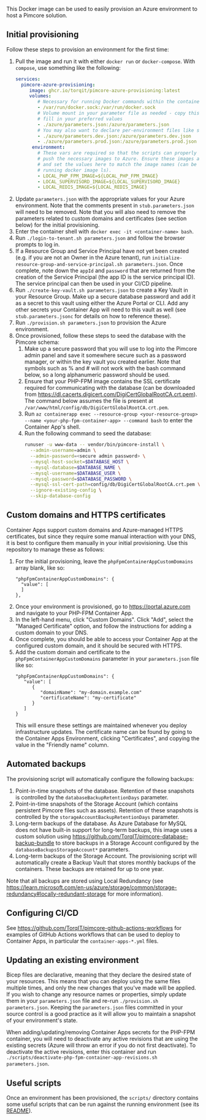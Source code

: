 This Docker image can be used to easily provision an Azure environment to host a Pimcore solution.

## Initial provisioning

Follow these steps to provision an environment for the first time:

1. Pull the image and run it with either `docker run` or `docker-compose`. With `compose`, use something like the following:
   ```yaml
   services:
     pimcore-azure-provisioning:
        image: ghcr.io/torqit/pimcore-azure-provisioning:latest
        volumes:
           # Necessary for running Docker commands within the container
           - /var/run/docker.sock:/var/run/docker.sock
           # Volume mount in your parameter file as needed - copy this from stub.parameters.json and
           # fill in your preferred values
           - ./azure/parameters.json:/azure/parameters.json
           # You may also want to declare per-environment files like so
           - ./azure/parameters.dev.json:/azure/parameters.dev.json
           - ./azure/parameters.prod.json:/azure/parameters.prod.json
         environment:
           # These vars are required so that the scripts can properly tag and
           # push the necessary images to Azure. Ensure these images are built
           # and set the values here to match the image names (can be found by
           # running docker image ls).
           - LOCAL_PHP_FPM_IMAGE=${LOCAL_PHP_FPM_IMAGE}
           - LOCAL_SUPERVISORD_IMAGE=${LOCAL_SUPERVISORD_IMAGE}
           - LOCAL_REDIS_IMAGE=${LOCAL_REDIS_IMAGE}
   ```
2. Update `parameters.json` with the appropriate values for your Azure environment. Note that the comments present in `stub.parameters.json` will need to be removed. Note that you will also need to remove the parameters related to custom domains and certificates (see section below) for the initial provisioning.
3. Enter the container shell with `docker exec -it <container-name> bash`.
4. Run `./login-to-tenant.sh parameters.json` and follow the browser prompts to log in.
5. If a Resource Group and Service Principal have not yet been created (e.g. if you are not an Owner in the Azure tenant), run `initialize-resource-group-and-service-principal.sh parameters.json`. Once complete, note down the `appId` and `password` that are returned from the creation of the Service Principal (the app ID is the service principal ID). The service principal can then be used in your CI/CD pipeline.
6. Run `./create-key-vault.sh parameters.json` to create a Key Vault in your Resource Group. Make up a secure database password and add it as a secret to this vault using either the Azure Portal or CLI. Add any other secrets your Container App will need to this vault as well (see `stub.parameters.jsonc` for details on how to reference these).
7. Run `./provision.sh parameters.json` to provision the Azure environment.
8. Once provisioned, follow these steps to seed the database with the Pimcore schema:
   1. Make up a secure password that you will use to log into the Pimcore admin panel and save it somewhere secure such as a password manager, or within the key vault you created earlier. Note that symbols such as % and # will not work with the bash command below, so a long alphanumeric password should be used.
   2. Ensure that your PHP-FPM image contains the SSL certificate required for communicating with the database (can be downloaded from https://dl.cacerts.digicert.com/DigiCertGlobalRootCA.crt.pem). The command below assumes the file is present at `/var/www/html/config/db/DigiCertGlobalRootCA.crt.pem`.
   3. Run `az containerapp exec --resource-group <your-resource-group> --name <your-php-fpm-container-app> --command bash` to enter the Container App's shell.
   4. Run the following command to seed the database:
      ```bash
      runuser -u www-data -- vendor/bin/pimcore-install \
        --admin-username=admin \
        --admin-password=<secure admin password> \
        --mysql-host-socket=$DATABASE_HOST \
        --mysql-database=$DATABASE_NAME \
        --mysql-username=$DATABASE_USER \
        --mysql-password=$DATABASE_PASSWORD \
        --mysql-ssl-cert-path=config/db/DigiCertGlobalRootCA.crt.pem \
        --ignore-existing-config \
        --skip-database-config
      ```

## Custom domains and HTTPS certificates

Container Apps support custom domains and Azure-managed HTTPS certificates, but since they require some manual interaction with your DNS, it is best to configure them manually in your initial provisioning. Use this repository to manage these as follows:

1. For the initial provisioning, leave the `phpFpmContainerAppCustomDomains` array blank, like so:
   ```
   "phpFpmContainerAppCustomDomains": {
     "value": [
     ]
   },
   ```
2. Once your environment is provisioned, go to https://portal.azure.com and navigate to your PHP-FPM Container App.
3. In the left-hand menu, click "Custom Domains". Click "Add", select the "Managed Certificate" option, and follow the instructions for adding a custom domain to your DNS.
4. Once complete, you should be able to access your Container App at the configured custom domain, and it should be secured with HTTPS.
5. Add the custom domain and certificate to the `phpFpmContainerAppCustomDomains` parameter in your `parameters.json` file like so:
   ```
   "phpFpmContainerAppCustomDomains": {
      "value": [
         {
            "domainName": "my-domain.example.com"
            "certificateName": "my-certificate"
         }
      ]
   }
   ```
   This will ensure these settings are maintained whenever you deploy infrastructure updates. The certificate name can be found by going to the Container Apps Environment, clicking "Certificates", and copying the value in the "Friendly name" column.

## Automated backups

The provisioning script will automatically configure the following backups:

1. Point-in-time snapshots of the database. Retention of these snapshots is controlled by the `databaseBackupRetentionDays` parameter.
2. Point-in-time snapshots of the Storage Account (which contains persistent Pimcore files such as assets). Retention of these snapshots is controlled by the `storageAccountBackupRetentionDays` parameter.
3. Long-term backups of the database. As Azure Database for MySQL does not have built-in support for long-term backups, this image uses a custom solution using https://github.com/TorqIT/pimcore-database-backup-bundle to store backups in a Storage Account configured by the `databaseBackupsStorageAccount*` parameters.
4. Long-term backups of the Storage Account. The provisioning script will automatically create a Backup Vault that stores monthly backups of the containers. These backups are retained for up to one year.

Note that all backups are stored using Local Redundancy (see https://learn.microsoft.com/en-us/azure/storage/common/storage-redundancy#locally-redundant-storage for more information).

## Configuring CI/CD

See https://github.com/TorqIT/pimcore-github-actions-workflows for examples of GitHub Actions workflows that can be used to deploy to Container Apps, in particular the `container-apps-*.yml` files.

## Updating an existing environment

Bicep files are declarative, meaning that they declare the desired state of your resources. This means that you can deploy using the same files multiple times, and only the new changes that you've made will be applied. If you wish to change any resource names or properties, simply update them in your `parameters.json` file and re-run `./provision.sh parameters.json`. Keeping the `parameters.json` files committed in your source control is a good practice as it will allow you to maintain a snapshot of your environment's state.

When adding/updating/removing Container Apps secrets for the PHP-FPM container, you will need to deactivate any active revisions that are using the existing secrets (Azure will throw an error if you do not first deactivate). To deactivate the active revisions, enter this container and run `./scripts/deactivate-php-fpm-container-app-revisions.sh parameters.json`.

## Useful scripts

Once an environment has been provisioned, the `scripts/` directory contains some useful scripts that can be run against the running environment (see its [README](https://github.com/TorqIT/pimcore-azure-provisioning/blob/main/scripts/README.md)).
